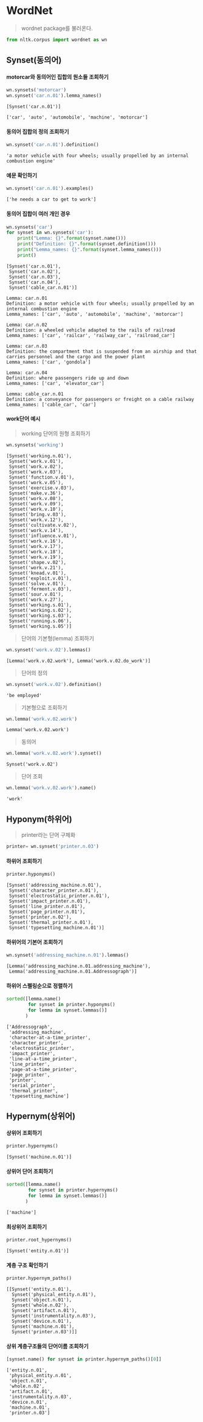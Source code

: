 # WordNet

> wordnet package를 불러온다.

```python
from nltk.corpus import wordnet as wn
```



## Synset(동의어)

#### motorcar와 동의어인 집합의 원소들 조회하기

```python
wn.synsets('motorcar')
wn.synset('car.n.01').lemma_names()
```

```
[Synset('car.n.01')]
```

```
['car', 'auto', 'automobile', 'machine', 'motorcar']
```

#### 동의어 집합의 정의 조회하기

```python
wn.synset('car.n.01').definition()
```

```
'a motor vehicle with four wheels; usually propelled by an internal combustion engine'
```

#### 예문 확인하기

```python
wn.synset('car.n.01').examples()
```

```
['he needs a car to get to work']
```

#### 동의어 집합이 여러 개인 경우

```python
wn.synsets('car')
for synset in wn.synsets('car'):
    print("Lemma: {}".format(synset.name()))
    print("Definition: {}".format(synset.definition()))
    print("Lemma_names: {}".format(synset.lemma_names()))
    print()
```

```
[Synset('car.n.01'),
 Synset('car.n.02'),
 Synset('car.n.03'),
 Synset('car.n.04'),
 Synset('cable_car.n.01')]
```

```
Lemma: car.n.01
Definition: a motor vehicle with four wheels; usually propelled by an internal combustion engine
Lemma_names: ['car', 'auto', 'automobile', 'machine', 'motorcar']

Lemma: car.n.02
Definition: a wheeled vehicle adapted to the rails of railroad
Lemma_names: ['car', 'railcar', 'railway_car', 'railroad_car']

Lemma: car.n.03
Definition: the compartment that is suspended from an airship and that carries personnel and the cargo and the power plant
Lemma_names: ['car', 'gondola']

Lemma: car.n.04
Definition: where passengers ride up and down
Lemma_names: ['car', 'elevator_car']

Lemma: cable_car.n.01
Definition: a conveyance for passengers or freight on a cable railway
Lemma_names: ['cable_car', 'car']
```

#### work단어 예시

> working 단어의 원형 조회하기

```python
wn.synsets('working')
```

```
[Synset('working.n.01'),
 Synset('work.v.01'),
 Synset('work.v.02'),
 Synset('work.v.03'),
 Synset('function.v.01'),
 Synset('work.v.05'),
 Synset('exercise.v.03'),
 Synset('make.v.36'),
 Synset('work.v.08'),
 Synset('work.v.09'),
 Synset('work.v.10'),
 Synset('bring.v.03'),
 Synset('work.v.12'),
 Synset('cultivate.v.02'),
 Synset('work.v.14'),
 Synset('influence.v.01'),
 Synset('work.v.16'),
 Synset('work.v.17'),
 Synset('work.v.18'),
 Synset('work.v.19'),
 Synset('shape.v.02'),
 Synset('work.v.21'),
 Synset('knead.v.01'),
 Synset('exploit.v.01'),
 Synset('solve.v.01'),
 Synset('ferment.v.03'),
 Synset('sour.v.01'),
 Synset('work.v.27'),
 Synset('working.s.01'),
 Synset('working.s.02'),
 Synset('working.s.03'),
 Synset('running.s.06'),
 Synset('working.s.05')]
```

> 단어의 기본형(lemma) 조회하기

```python
wn.synset('work.v.02').lemmas()
```

```
[Lemma('work.v.02.work'), Lemma('work.v.02.do_work')]
```

> 단어의 정의

```python
wn.synset('work.v.02').definition()
```

```
'be employed'
```

> 기본형으로 조회하기

``` python
wn.lemma('work.v.02.work')
```

```
Lemma('work.v.02.work')
```

> 동의어

```python
wn.lemma('work.v.02.work').synset()
```

```
Synset('work.v.02')
```

> 단어 조회

```python
wn.lemma('work.v.02.work').name()
```

```
'work'
```

## Hyponym(하위어)

> printer라는 단어 구체화

```python
printer= wn.synset('printer.n.03')
```

#### 하위어 조회하기

```python
printer.hyponyms()
```

```
[Synset('addressing_machine.n.01'),
 Synset('character_printer.n.01'),
 Synset('electrostatic_printer.n.01'),
 Synset('impact_printer.n.01'),
 Synset('line_printer.n.01'),
 Synset('page_printer.n.01'),
 Synset('printer.n.02'),
 Synset('thermal_printer.n.01'),
 Synset('typesetting_machine.n.01')]
```

#### 하위어의 기본어 조회하기

```python
wn.synset('addressing_machine.n.01').lemmas()
```

```
[Lemma('addressing_machine.n.01.addressing_machine'),
 Lemma('addressing_machine.n.01.Addressograph')]
```

#### 하위어 스펠링순으로 정렬하기

```python
sorted([lemma.name()
        for synset in printer.hyponyms()
        for lemma in synset.lemmas()]
       )
```

```
['Addressograph',
 'addressing_machine',
 'character-at-a-time_printer',
 'character_printer',
 'electrostatic_printer',
 'impact_printer',
 'line-at-a-time_printer',
 'line_printer',
 'page-at-a-time_printer',
 'page_printer',
 'printer',
 'serial_printer',
 'thermal_printer',
 'typesetting_machine']
```

## Hypernym(상위어)

#### 상위어 조회하기

```python
printer.hypernyms()
```

```
[Synset('machine.n.01')]
```

#### 상위어 단어 조회하기

```python
sorted([lemma.name()
        for synset in printer.hypernyms()
        for lemma in synset.lemmas()]
       )
```

```
['machine']
```

#### 최상위어 조회하기

```python
printer.root_hypernyms()
```

```
[Synset('entity.n.01')]
```

#### 계층 구조 확인하기

```python
printer.hypernym_paths()
```

```
[[Synset('entity.n.01'),
  Synset('physical_entity.n.01'),
  Synset('object.n.01'),
  Synset('whole.n.02'),
  Synset('artifact.n.01'),
  Synset('instrumentality.n.03'),
  Synset('device.n.01'),
  Synset('machine.n.01'),
  Synset('printer.n.03')]]
```

#### 상위 계층구조들의 단어이름 조회하기

```python
[synset.name() for synset in printer.hypernym_paths()[0]]
```

```
['entity.n.01',
 'physical_entity.n.01',
 'object.n.01',
 'whole.n.02',
 'artifact.n.01',
 'instrumentality.n.03',
 'device.n.01',
 'machine.n.01',
 'printer.n.03']
```

